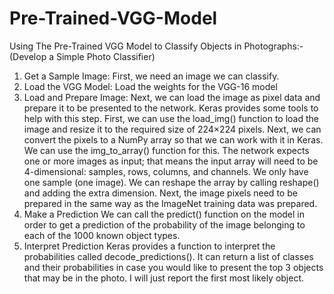 # Pre-Trained-VGG-Model

Using The Pre-Trained VGG Model to Classify Objects in Photographs:-
(Develop a Simple Photo Classifier)

1. Get a Sample Image:
First, we need an image we can classify.
2. Load the VGG Model:
Load the weights for the VGG-16 model
3. Load and Prepare Image:
Next, we can load the image as pixel data and prepare it to be presented to the network. Keras provides some tools to help with this step.
First, we can use the load_img() function to load the image and resize it to the required size of 224×224 pixels.
Next, we can convert the pixels to a NumPy array so that we can work with it in Keras. We can use the img_to_array() function for this.
The network expects one or more images as input; that means the input array will need to be 4-dimensional: samples, rows, columns, and channels.
We only have one sample (one image). We can reshape the array by calling reshape() and adding the extra dimension.
Next, the image pixels need to be prepared in the same way as the ImageNet training data was prepared.
4. Make a Prediction
We can call the predict() function on the model in order to get a prediction of the probability of the image belonging to each of the 1000 known object types.
5. Interpret Prediction
Keras provides a function to interpret the probabilities called decode_predictions().
It can return a list of classes and their probabilities in case you would like to present the top 3 objects that may be in the photo. I will just report the first most likely object.
